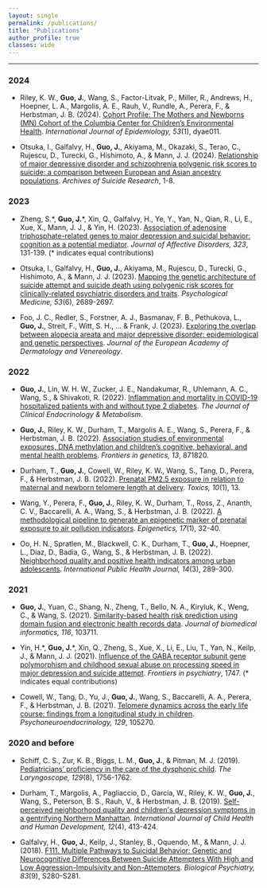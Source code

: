 ```yaml
---
layout: single
permalink: /publications/
title: "Publications"
author_profile: true
classes: wide
---
```


***

### 2024

* Riley, K. W., __Guo, J.__, Wang, S., Factor-Litvak, P., Miller, R., Andrews, H., Hoepner, L. A., Margolis, A. E., Rauh, V., Rundle, A., Perera, F., & Herbstman, J. B. (2024). [Cohort Profile: The Mothers and Newborns (MN) Cohort of the Columbia Center for Children’s Environmental Health](https://academic.oup.com/ije/article-abstract/53/1/dyae011/7603276). _International Journal of Epidemiology, 53_(1), dyae011.

* Otsuka, I., Galfalvy, H., __Guo, J.__, Akiyama, M., Okazaki, S., Terao, C., Rujescu, D., Turecki, G., Hishimoto, A., & Mann, J. J. (2024). [Relationship of major depressive disorder and schizophrenia polygenic risk scores to suicide: a comparison between European and Asian ancestry populations](https://www.tandfonline.com/doi/full/10.1080/13811118.2024.2332258). _Archives of Suicide Research_, 1-8.

### 2023

* Zheng, S.\*, __Guo, J.__\*, Xin, Q., Galfalvy, H., Ye, Y., Yan, N., Qian, R., Li, E., Xue, X., Mann, J. J., & Yin, H. (2023). [Association of adenosine triphosphate-related genes to major depression and suicidal behavior: cognition as a potential mediator](https://www.sciencedirect.com/science/article/pii/S0165032722013027). _Journal of Affective Disorders, 323_, 131-139. (* indicates equal contributions)

* Otsuka, I., Galfalvy, H., __Guo, J.__, Akiyama, M., Rujescu, D., Turecki, G., Hishimoto, A., & Mann, J. J. (2023). [Mapping the genetic architecture of suicide attempt and suicide death using polygenic risk scores for clinically-related psychiatric disorders and traits](https://doi.org/10.1017/S0033291721004700). _Psychological Medicine, 53_(6), 2689-2697.

* Foo, J. C., Redler, S., Forstner, A. J., Basmanav, F. B., Pethukova, L., __Guo, J.__, Streit, F., Witt, S. H., ... & Frank, J. (2023). [Exploring the overlap between alopecia areata and major depressive disorder: epidemiological and genetic perspectives](https://onlinelibrary.wiley.com/doi/10.1111/jdv.18921). _Journal of the European Academy of Dermatology and Venereology_.

### 2022

* __Guo, J.__, Lin, W. H. W., Zucker, J. E., Nandakumar, R., Uhlemann, A. C., Wang, S., & Shivakoti, R. (2022). [Inflammation and mortality in COVID-19 hospitalized patients with and without type 2 diabetes](https://doi.org/10.1210/clinem/dgac003). _The Journal of Clinical Endocrinology & Metabolism_.

* __Guo, J.__, Riley, K. W., Durham, T., Margolis A. E., Wang, S., Perera, F., & Herbstman, J. B. (2022). [Association studies of environmental exposures, DNA methylation and children’s cognitive, behavioral, and mental health problems](https://www.frontiersin.org/articles/10.3389/fgene.2022.871820/full). _Frontiers in genetics, 13_, 871820.

* Durham, T., __Guo, J.__, Cowell, W., Riley, K. W., Wang, S., Tang, D., Perera, F., & Herbstman, J. B. (2022). [Prenatal PM2.5 exposure in relation to maternal and newborn telomere length at delivery](https://www.mdpi.com/1433090). _Toxics, 10_(1), 13.

* Wang, Y., Perera, F., __Guo, J.__, Riley, K. W., Durham, T., Ross, Z., Ananth, C. V., Baccarelli, A. A., Wang, S., & Herbstman, J. B. (2022). [A methodological pipeline to generate an epigenetic marker of prenatal exposure to air pollution indicators](https://www.tandfonline.com/doi/full/10.1080/15592294.2021.1872926). _Epigenetics, 17_(1), 32-40.

* Oo, H. N., Spratlen, M., Blackwell, C. K., Durham, T., __Guo, J.__, Hoepner, L., Diaz, D., Badia, G., Wang, S., & Herbstman, J. B. (2022). [Neighborhood quality and positive health indicators among urban adolescents](https://www.proquest.com/docview/2779948525/). _International Public Health Journal, 14_(3), 289-300.

### 2021

* __Guo, J.__, Yuan, C., Shang, N., Zheng, T., Bello, N. A., Kiryluk, K., Weng, C., & Wang, S. (2021). [Similarity-based health risk prediction using domain fusion and electronic health records data](https://www.sciencedirect.com/science/article/pii/S153204642100040X). _Journal of biomedical informatics, 116_, 103711.

* Yin, H.\*, __Guo, J.__\*, Xin, Q., Zheng, S., Xue, X., Li, E., Liu, T., Yan, N., Keilp, J., & Mann, J. J. (2021). [Influence of the GABA receptor subunit gene polymorphism and childhood sexual abuse on processing speed in major depression and suicide attempt](https://www.frontiersin.org/articles/10.3389/fpsyt.2021.712231/full). _Frontiers in psychiatry_, 1747. (* indicates equal contributions)

* Cowell, W., Tang, D., Yu, J., __Guo, J.__, Wang, S., Baccarelli, A. A., Perera, F., & Herbstman, J. B. (2021). [Telomere dynamics across the early life course: findings from a longitudinal study in children](https://www.sciencedirect.com/science/article/pii/S030645302100144X). _Psychoneuroendocrinology, 129_, 105270.

### 2020 and before

* Schiff, C. S., Zur, K. B., Biggs, L. M., __Guo, J.__, & Pitman, M. J. (2019). [Pediatricians’ proficiency in the care of the dysphonic child](https://onlinelibrary.wiley.com/doi/full/10.1002/lary.27577). _The Laryngoscope, 129_(8), 1756-1762.

* Durham, T., Margolis, A., Pagliaccio, D., Garcia, W., Riley, K. W., __Guo, J.__, Wang, S., Peterson, B. S., Rauh, V., & Herbstman, J. B. (2019). [Self-perceived neighborhood quality and children's depression symptoms in a gentrifying Northern Manhattan](https://www.proquest.com/docview/2445581154). _International Journal of Child Health and Human Development, 12_(4), 413-424.

* Galfalvy, H., __Guo, J.__, Keilp, J., Stanley, B., Oquendo, M., & Mann, J. J. (2018). [F111. Multiple Pathways to Suicidal Behavior: Genetic and Neurocognitive Differences Between Suicide Attempters With High and Low Aggression-Impulsivity and Non-Attempters](https://www.sciencedirect.com/science/article/pii/S0006322318308266?via%3Dihub). _Biological Psychiatry, 83_(9), S280-S281.
